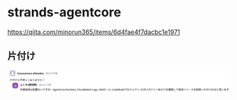 # strands-agentcore

https://qiita.com/minorun365/items/6d4fae4f7dacbc1e1971

## 片付け

![alt text](image.png)
